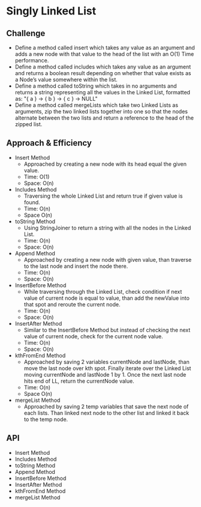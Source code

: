 # Singly Linked List
<!-- Short summary or background information -->

## Challenge
<!-- Description of the challenge -->
* Define a method called insert which takes any value as an argument and adds a new node with that value to the head of the list with an O(1) Time performance.
* Define a method called includes which takes any value as an argument and returns a boolean result depending on whether that value exists as a Node’s value somewhere within the list.
* Define a method called toString which takes in no arguments and returns a string representing all the values in the Linked List, formatted as:
  "{ a } -> { b } -> { c } -> NULL"
* Define a method called mergeLists which take two Linked Lists as arguments, zip the two linked lists together into one so that the nodes alternate between the two lists and return a reference to the head of the zipped list.

## Approach & Efficiency
<!-- What approach did you take? Why? What is the Big O space/time for this approach? -->
* Insert Method
  * Approached by creating a new node with its head equal the given value.
  * Time: O(1)
  * Space: O(n)
* Includes Method
  * Traversing the whole Linked List and return true if given value is found.
  * Time: O(n)
  * Space O(n)
* toString Method
  * Using StringJoiner to return a string with all the nodes in the Linked List.
  * Time: O(n)
  * Space: O(n)
* Append Method
  * Approached by creating a new node with given value, than traverse to the last node and insert the node there.
  * Time: O(n)
  * Space: O(n)
* InsertBefore Method
  * While traversing through the Linked List, check condition if next value of current node is equal to value, than add the newValue into that spot and reroute the current node. 
  * Time: O(n)
  * Space: O(n)
* InsertAfter Method
  * Similar to the InsertBefore Method but instead of checking the next value of current node, check for the current node value.
  * Time: O(n)
  * Space: O(n)
* kthFromEnd Method
  * Approached by saving 2 variables currentNode and lastNode, than move the last node over kth spot. Finally iterate over the Linked List moving currentNode and lastNode 1 by 1. Once the next last node hits end of LL, return the currentNode value.
  * Time: O(n)
  * Space O(n)
* mergeList Method
  * Approached by saving 2 temp variables that save the next node of each lists. Than linked next node to the other list and linked it back to the temp node.

## API
<!-- Description of each method publicly available to your Linked List -->
* Insert Method
* Includes Method
* toString Method
* Append Method
* InsertBefore Method
* InsertAfter Method
* kthFromEnd Method
* mergeList Method